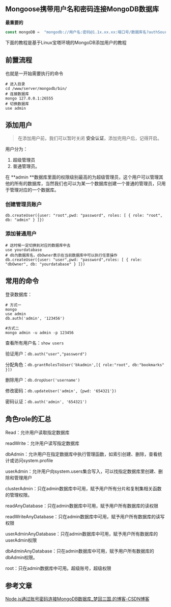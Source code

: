 ## Mongoose携带用户名和密码连接MongoDB数据库

**最重要的**

```javascript
const mongoDB =  "mongodb://用户名:密码@1.1x.xx.xx:端口号/数据库名?authSource=账号所在数据库名"
```

下面的教程是基于Linux宝塔环境的MongoDB添加用户的教程

## 前置流程

也就是一开始需要执行的命令

```shell
# 进入目录
cd /www/server/mongodb/bin/
# 连接数据库 
mongo 127.0.0.1:26555
# 切换数据库
use admin
```

## 添加用户

> 在添加用户前，我们可以暂时关闭 **安全认证**，添加完用户后，记得开启。

用户分为：

1. 超级管理员
2. 普通管理员。

在 **admin **数据库里面的权限级别最高的为超级管理员，这个用户可以管理其他的所有的数据库，当然我们也可以为某一个数据库创建一个普通的管理员，只用于管理对应的一个数据库。

### 创建管理员账户

```shell
db.createUser({user: "root",pwd: "password", roles: [ { role: "root", db: "admin" } ]})
```

### 添加普通用户

```shell
# 这时候一定切换到对应的数据库中去
use yourdatabase
# db为数据库名，dbOwner表示在当前数据库中可以执行任意操作
db.createUser({user: "user",pwd: "password",roles: [ { role: "dbOwner", db: "yourdatabase" } ]})
```

## 常用的命令

登录数据库：

```shell
# 方式一
mongo
use admin
db.auth('admin', '123456')

#方式二
mongo admin -u admin -p 123456
```


查看所有用户名：`show users`

验证用户：`db.auth("user","password")`

分配角色：`db.grantRolesToUser('bkadmin',[{ role:"root", db:"bookmarks" }])`

删除用户：`db.dropUser('username')`

修改密码：`db.updateUser('admin', {pwd: '654321'})`

密码认证：`db.auth('admin', '654321')`

## 角色role的汇总

Read：允许用户读取指定数据库

readWrite：允许用户读写指定数据库

dbAdmin：允许用户在指定数据库中执行管理函数，如索引创建、删除，查看统计或访问system.profile

userAdmin：允许用户向system.users集合写入，可以找指定数据库里创建、删除和管理用户

clusterAdmin：只在admin数据库中可用，赋予用户所有分片和复制集相关函数的管理权限。

readAnyDatabase：只在admin数据库中可用，赋予用户所有数据库的读权限

readWriteAnyDatabase：只在admin数据库中可用，赋予用户所有数据库的读写权限

userAdminAnyDatabase：只在admin数据库中可用，赋予用户所有数据库的userAdmin权限

dbAdminAnyDatabase：只在admin数据库中可用，赋予用户所有数据库的dbAdmin权限。

root：只在admin数据库中可用。超级账号，超级权限

## 参考文章

[Node.js通过账号密码连接MongoDB数据库_梦回三国.的博客-CSDN博客](https://blog.csdn.net/qq_19113349/article/details/116354617)